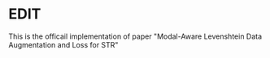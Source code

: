 # EDIT
This is the officail implementation of paper "Modal-Aware Levenshtein Data Augmentation and Loss for STR"

